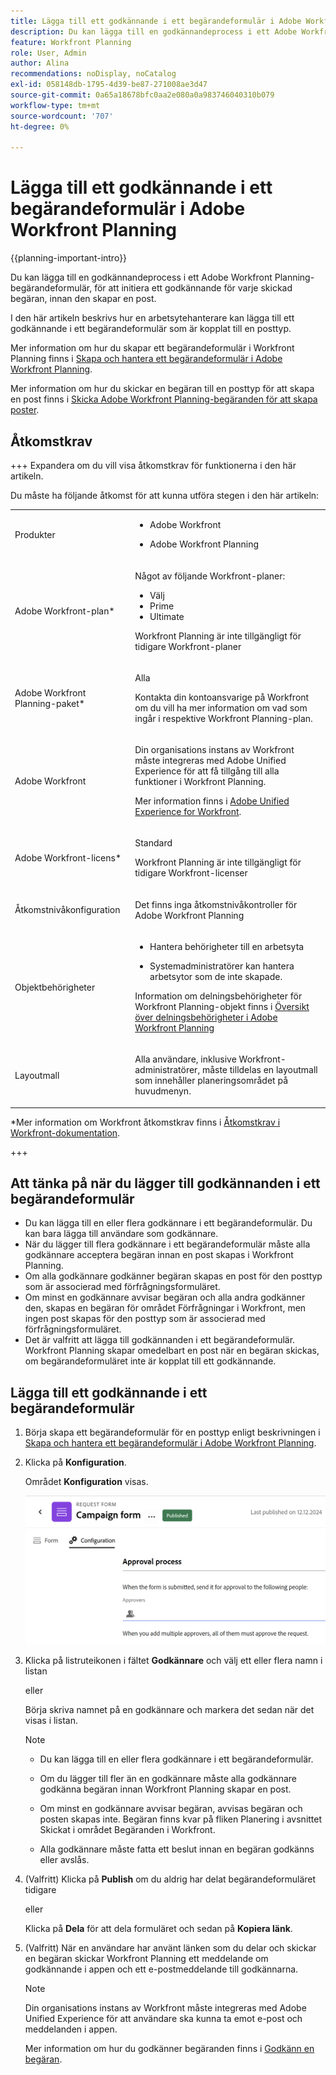 ```yaml
---
title: Lägga till ett godkännande i ett begärandeformulär i Adobe Workfront Planning
description: Du kan lägga till en godkännandeprocess i ett Adobe Workfront Planning-begärandeformulär, för att initiera ett godkännande för varje skickad begäran, innan den skapar en post.
feature: Workfront Planning
role: User, Admin
author: Alina
recommendations: noDisplay, noCatalog
exl-id: 058148db-1795-4d39-be87-271008ae3d47
source-git-commit: 0a65a18678bfc0aa2e080a0a983746040310b079
workflow-type: tm+mt
source-wordcount: '707'
ht-degree: 0%

---
```


# Lägga till ett godkännande i ett begärandeformulär i Adobe Workfront Planning

<!--update the metadata with real information when making this available in TOC and in the left nav-->

<!--take Preview and Production references at Production time-->

<!--<span class="preview">The information on this page refers to functionality not yet generally available. It is available only in the Preview environment for all customers. After the monthly releases to Production, the same features are also available in the Production environment for customers who enabled fast releases. </span>   

<span class="preview">For information about fast releases, see [Enable or disable fast releases for your organization](/help/quicksilver/administration-and-setup/set-up-workfront/configure-system-defaults/enable-fast-release-process.md). </span>-->

{{planning-important-intro}}

Du kan lägga till en godkännandeprocess i ett Adobe Workfront Planning-begärandeformulär, för att initiera ett godkännande för varje skickad begäran, innan den skapar en post.

I den här artikeln beskrivs hur en arbetsytehanterare kan lägga till ett godkännande i ett begärandeformulär som är kopplat till en posttyp.

Mer information om hur du skapar ett begärandeformulär i Workfront Planning finns i [Skapa och hantera ett begärandeformulär i Adobe Workfront Planning](/help/quicksilver/planning/requests/create-request-form.md).

Mer information om hur du skickar en begäran till en posttyp för att skapa en post finns i [Skicka Adobe Workfront Planning-begäranden för att skapa poster](/help/quicksilver/planning/requests/submit-requests.md).

## Åtkomstkrav

+++ Expandera om du vill visa åtkomstkrav för funktionerna i den här artikeln.

Du måste ha följande åtkomst för att kunna utföra stegen i den här artikeln:

<table style="table-layout:auto">
 <col>
 </col>
 <col>
 </col>
 <tbody>
    <tr>
<tr>
<td>
   <p> Produkter</p> </td>
   <td>
   <ul><li><p> Adobe Workfront</p></li>
   <li><p> Adobe Workfront Planning<p></li></ul></td>
  </tr>  
 <tr>
   <td role="rowheader"><p>Adobe Workfront-plan*</p></td>
   <td>
<p>Något av följande Workfront-planer:</p>
<ul><li>Välj</li>
<li>Prime</li>
<li>Ultimate</li></ul>
<p>Workfront Planning är inte tillgängligt för tidigare Workfront-planer</p>
   </td>

<tr>
   <td role="rowheader"><p>Adobe Workfront Planning-paket*</p></td>
   <td>
<p>Alla </p>  
<p>Kontakta din kontoansvarige på Workfront om du vill ha mer information om vad som ingår i respektive Workfront Planning-plan. </td>

<tr>
   <td role="rowheader"><p>Adobe Workfront</p></td>
   <td>
<p>Din organisations instans av Workfront måste integreras med Adobe Unified Experience för att få tillgång till alla funktioner i Workfront Planning.</p>
<p>Mer information finns i <a href="/help/quicksilver/workfront-basics/navigate-workfront/workfront-navigation/adobe-unified-experience.md">Adobe Unified Experience for Workfront</a>. </p>
   </td>
  </tr>
  </tr>
  <tr>
   <td role="rowheader"><p>Adobe Workfront-licens*</p></td>
   <td>
   <p>Standard</p>
   <p>Workfront Planning är inte tillgängligt för tidigare Workfront-licenser</p>
  </td>
  </tr>
  <tr>
   <td role="rowheader"><p>Åtkomstnivåkonfiguration</p></td>
   <td> <p>Det finns inga åtkomstnivåkontroller för Adobe Workfront Planning</p>  
</td>
  </tr>
<tr>
   <td role="rowheader"><p>Objektbehörigheter</p></td>
   <td>
   <ul>
   <li><p>Hantera behörigheter till en arbetsyta</p></li>
    <li><p>Systemadministratörer kan hantera arbetsytor som de inte skapade. </p></li>
    </ul>
   <p>Information om delningsbehörigheter för Workfront Planning-objekt finns i  
   <a href="/help/quicksilver/planning/access/sharing-permissions-overview.md">Översikt över delningsbehörigheter i Adobe Workfront Planning</a> 
  </td>
  </tr>
<tr>
   <td role="rowheader"><p>Layoutmall</p></td>
   <td> <p>Alla användare, inklusive Workfront-administratörer, måste tilldelas en layoutmall som innehåller planeringsområdet på huvudmenyn. </p>  
</td>
  </tr>
 </tbody>
</table>

*Mer information om Workfront åtkomstkrav finns i [Åtkomstkrav i Workfront-dokumentation](/help/quicksilver/administration-and-setup/add-users/access-levels-and-object-permissions/access-level-requirements-in-documentation.md).

+++

## Att tänka på när du lägger till godkännanden i ett begärandeformulär

* Du kan lägga till en eller flera godkännare i ett begärandeformulär. Du kan bara lägga till användare som godkännare.
* När du lägger till flera godkännare i ett begärandeformulär måste alla godkännare acceptera begäran innan en post skapas i Workfront Planning.
* Om alla godkännare godkänner begäran skapas en post för den posttyp som är associerad med förfrågningsformuläret.
* Om minst en godkännare avvisar begäran och alla andra godkänner den, skapas en begäran för området Förfrågningar i Workfront, men ingen post skapas för den posttyp som är associerad med förfrågningsformuläret.
* Det är valfritt att lägga till godkännanden i ett begärandeformulär. Workfront Planning skapar omedelbart en post när en begäran skickas, om begärandeformuläret inte är kopplat till ett godkännande.

## Lägga till ett godkännande i ett begärandeformulär

1. Börja skapa ett begärandeformulär för en posttyp enligt beskrivningen i [Skapa och hantera ett begärandeformulär i Adobe Workfront Planning](/help/quicksilver/planning/requests/create-request-form.md).
1. Klicka på **Konfiguration**.

   Området **Konfiguration** visas.

   ![](assets/configuration-tab.png)
1. Klicka på listruteikonen i fältet **Godkännare** och välj ett eller flera namn i listan

   eller

   Börja skriva namnet på en godkännare och markera det sedan när det visas i listan.

   <!--most of the Note below is duplicated in the Create a request form article-->

   >[!NOTE]
   >
   >
   >* Du kan lägga till en eller flera godkännare i ett begärandeformulär.
   >
   >* Om du lägger till fler än en godkännare måste alla godkännare godkänna begäran innan Workfront Planning skapar en post.
   >
   >* Om minst en godkännare avvisar begäran, avvisas begäran och posten skapas inte. Begäran finns kvar på fliken Planering i avsnittet Skickat i området Begäranden i Workfront.
   >
   >* Alla godkännare måste fatta ett beslut innan en begäran godkänns eller avslås.


1. (Valfritt) Klicka på **Publish** om du aldrig har delat begärandeformuläret tidigare

   eller

   Klicka på **Dela** för att dela formuläret och sedan på **Kopiera länk**.
1. (Valfritt) När en användare har använt länken som du delar och skickar en begäran skickar Workfront Planning ett meddelande om godkännande i appen och ett e-postmeddelande till godkännarna.

   >[!NOTE]
   >
   >   Din organisations instans av Workfront måste integreras med Adobe Unified Experience för att användare ska kunna ta emot e-post och meddelanden i appen.


   Mer information om hur du godkänner begäranden finns i [Godkänn en begäran](/help/quicksilver/planning/requests/approve-request.md).
